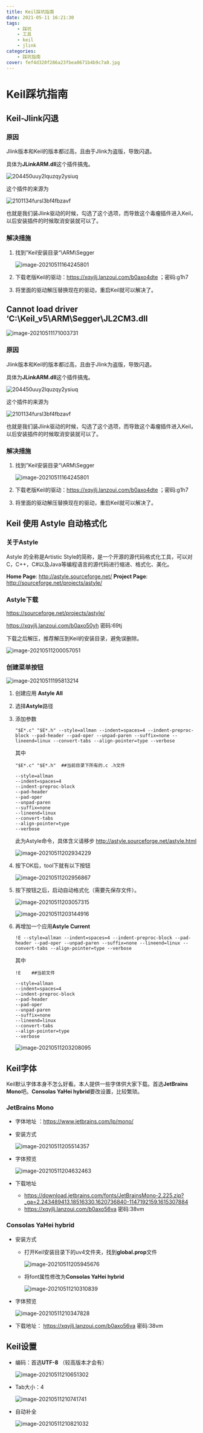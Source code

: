 ```yaml
---
title: Keil踩坑指南
date: 2021-05-11 16:21:30
tags:
	- 踩坑
	- 工具
	- keil
	- jlink
categories:
    - 踩坑指南
cover: fef4d320f286a23fbea0671b4b9c7a0.jpg
---
```


# Keil踩坑指南

## Keil-Jlink闪退

### 原因

Jlink版本和Keil的版本都过高，且由于Jlink为盗版，导致闪退。

具体为**JLinkARM.dll**这个插件搞鬼。

![204450uuy2lquzqy2ysiuq](https://raw.githubusercontent.com/xqyjlj/xqyjlj.github.io/img/204450uuy2lquzqy2ysiuq.png)

这个插件的来源为

![2101134fursl3bf4fbzavf](https://raw.githubusercontent.com/xqyjlj/xqyjlj.github.io/img/2101134fursl3bf4fbzavf.png)

也就是我们装Jlink驱动的时候，勾选了这个选项，而导致这个毒瘤插件进入Keil，以后安装插件的时候取消安装就可以了。

### 解决措施

1. 找到”Keil安装目录“\ARM\Segger

   ![image-20210511164245801](https://raw.githubusercontent.com/xqyjlj/xqyjlj.github.io/img/image-20210511164245801.png)

2. 下载老版Keil的驱动：https://xqyjlj.lanzoui.com/b0axo4dte ；密码:g1h7

3. 将里面的驱动解压替换现在的驱动，重启Keil就可以解决了。

##  Cannot load driver ‘C:\Keil_v5\ARM\Segger\JL2CM3.dll 

![image-20210511171003731](https://raw.githubusercontent.com/xqyjlj/xqyjlj.github.io/img/image-20210511171003731.png)

### 原因

Jlink版本和Keil的版本都过高，且由于Jlink为盗版，导致闪退。

具体为**JLinkARM.dll**这个插件搞鬼。

![204450uuy2lquzqy2ysiuq](https://raw.githubusercontent.com/xqyjlj/xqyjlj.github.io/img/204450uuy2lquzqy2ysiuq.png)

这个插件的来源为

![2101134fursl3bf4fbzavf](https://raw.githubusercontent.com/xqyjlj/xqyjlj.github.io/img/2101134fursl3bf4fbzavf.png)

也就是我们装Jlink驱动的时候，勾选了这个选项，而导致这个毒瘤插件进入Keil，以后安装插件的时候取消安装就可以了。

### 解决措施

1. 找到”Keil安装目录“\ARM\Segger

   ![image-20210511164245801](https://raw.githubusercontent.com/xqyjlj/xqyjlj.github.io/img/image-20210511164245801.png)

2. 下载老版Keil的驱动：https://xqyjlj.lanzoui.com/b0axo4dte ；密码:g1h7

3. 将里面的驱动解压替换现在的驱动，重启Keil就可以解决了。

## Keil 使用 Astyle 自动格式化

### 关于Astyle

Astyle 的全称是Artistic Style的简称，是一个开源的源代码格式化工具，可以对C，C++，C#以及Java等编程语言的源代码进行缩进、格式化、美化。

**Home Page**: http://astyle.sourceforge.net/
**Project Page**: http://sourceforge.net/projects/astyle/

### Astyle下载

https://sourceforge.net/projects/astyle/

https://xqyjlj.lanzoui.com/b0axo50yh 密码:69tj

下载之后解压，推荐解压到Keil的安装目录，避免误删除。

![image-20210511200057051](https://raw.githubusercontent.com/xqyjlj/xqyjlj.github.io/img/image-20210511200057051.png)

### 创建菜单按钮

![image-20210511195813214](https://raw.githubusercontent.com/xqyjlj/xqyjlj.github.io/img/image-20210511195813214.png)

1. 创建应用 **Astyle All**

2. 选择**Astyle**路径

3. 添加参数

   ```shell
   "$E*.c" "$E*.h" --style=allman --indent=spaces=4 --indent-preproc-block --pad-header --pad-oper --unpad-paren --suffix=none --lineend=linux --convert-tabs --align-pointer=type --verbose
   ```

   其中
   
   ```shell
   "$E*.c" "$E*.h" 	##当前目录下所有的.c .h文件
   ```
   
   ```shell
   --style=allman 
   --indent=spaces=4 
   --indent-preproc-block 
   --pad-header 
   --pad-oper 
   --unpad-paren 
   --suffix=none 
   --lineend=linux 
   --convert-tabs 
   --align-pointer=type 
   --verbose
   ```
   
   此为Astyle命令，具体含义请移步 http://astyle.sourceforge.net/astyle.html

   ![image-20210511202934229](https://raw.githubusercontent.com/xqyjlj/xqyjlj.github.io/img/image-20210511202934229.png)

4. 按下OK后，tool下就有以下按钮

   ![image-20210511202956867](https://raw.githubusercontent.com/xqyjlj/xqyjlj.github.io/img/image-20210511202956867.png)

5. 按下按钮之后，启动自动格式化（需要先保存文件）。

   ![image-20210511203057315](https://raw.githubusercontent.com/xqyjlj/xqyjlj.github.io/img/image-20210511203057315.png)

   ![image-20210511203144916](https://raw.githubusercontent.com/xqyjlj/xqyjlj.github.io/img/image-20210511203144916.png)

6. 再增加一个应用**Astyle Current**

   ```shell
   !E --style=allman --indent=spaces=4 --indent-preproc-block --pad-header --pad-oper --unpad-paren --suffix=none --lineend=linux --convert-tabs --align-pointer=type --verbose
   ```

   其中

   ```shell
   !E    ##当前文件
   ```

   ```shell
   --style=allman 
   --indent=spaces=4 
   --indent-preproc-block 
   --pad-header 
   --pad-oper 
   --unpad-paren 
   --suffix=none 
   --lineend=linux 
   --convert-tabs 
   --align-pointer=type 
   --verbose
   ```

   ![image-20210511203208095](https://raw.githubusercontent.com/xqyjlj/xqyjlj.github.io/img/image-20210511203208095.png)

## Keil字体

   Keil默认字体本身不怎么好看。本人提供一些字体供大家下载。首选**JetBrains Mono**吧。**Consolas YaHei hybrid**要改设置，比较繁琐。

### JetBrains Mono

- 字体地址 ：https://www.jetbrains.com/lp/mono/

- 安装方式

  ![image-20210511205514357](https://raw.githubusercontent.com/xqyjlj/xqyjlj.github.io/img/image-20210511205514357.png)

- 字体预览

  ![image-20210511204632463](https://raw.githubusercontent.com/xqyjlj/xqyjlj.github.io/img/image-20210511204632463.png)

- 下载地址

  - https://download.jetbrains.com/fonts/JetBrainsMono-2.225.zip?_ga=2.243489413.18516330.1620736840-1147192159.1615307884
  - https://xqyjlj.lanzoui.com/b0axo56va 密码:38vm

### Consolas YaHei hybrid

- 安装方式

  - 打开Keil安装目录下的uv4文件夹，找到**global.prop**文件

    ![image-20210511205945676](https://raw.githubusercontent.com/xqyjlj/xqyjlj.github.io/img/image-20210511205945676.png)

  - 将font属性修改为**Consolas YaHei hybrid**
  
    ![image-20210511210310839](https://raw.githubusercontent.com/xqyjlj/xqyjlj.github.io/img/image-20210511210310839.png)
  
- 字体预览

  ![image-20210511210347828](https://raw.githubusercontent.com/xqyjlj/xqyjlj.github.io/img/image-20210511210347828.png)

- 下载地址： https://xqyjlj.lanzoui.com/b0axo56va 密码:38vm

## Keil设置

- 编码：首选**UTF-8** （较高版本才会有）

  ![image-20210511210651302](https://raw.githubusercontent.com/xqyjlj/xqyjlj.github.io/img/image-20210511210651302.png)

- Tab大小：4

  ![image-20210511210741741](https://raw.githubusercontent.com/xqyjlj/xqyjlj.github.io/img/image-20210511210741741.png)

- 自动补全

  ![image-20210511210821032](https://raw.githubusercontent.com/xqyjlj/xqyjlj.github.io/img/image-20210511210821032.png)